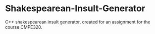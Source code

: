 # Shakespearean-Insult-Generator
C++ shakespearean insult generator, created for an assignment for the course CMPE320.
